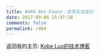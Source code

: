 ```yaml
---
title: #404 Not Found：该页无法显示
date: 2017-09-06 15:37:18
comments: false
permalink: /404
---
```


返回我的主页: [Kobe Luo的技术博客](http://www.kobeluo.com/TECH/)